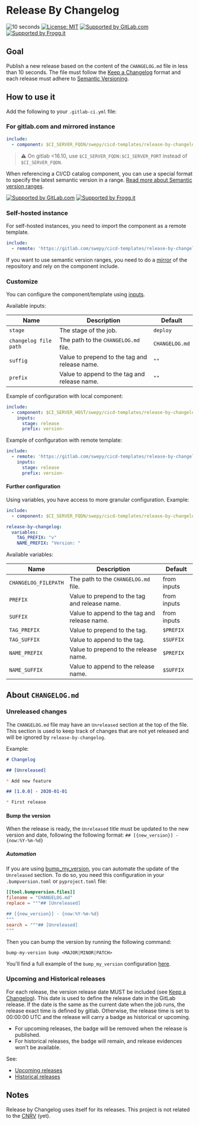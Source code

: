 # Release By Changelog

![10 seconds](https://img.shields.io/badge/10_seconds-green) [![License: MIT](https://img.shields.io/badge/License-MIT-yellow.svg)](https://lab.frogg.it/swepy/cicd-templates/release-by-changelog/-/blob/main/LICENSE) [![Supported by GitLab.com](https://img.shields.io/badge/Supported_by-GitLab.com-orange)](https://gitlab.com) [![Supported by Frogg.it](https://img.shields.io/badge/Supported_by-Frogg.it-green)](https://froggit.fr/)


## Goal

Publish a new release based on the content of the `CHANGELOG.md` file in less than 10 seconds. The file must follow the [Keep a Changelog](https://keepachangelog.com/en/1.1.0/) format and each release must adhere to [Semantic Versioning](https://semver.org/spec/v2.0.0.html).

## How to use it

Add the following to your `.gitlab-ci.yml` file:

### For gitlab.com and mirrored instance

```yaml
include:
  - component: $CI_SERVER_FQDN/swepy/cicd-templates/release-by-changelog/release-by-changelog@1.0.0
```

> ⚠️ On gitlab <16.10, use `$CI_SERVER_FQDN:$CI_SERVER_PORT` instead of `$CI_SERVER_FQDN`.

When referencing a CI/CD catalog component, you can use a special format to specify the latest semantic version in a range. [Read more about Semantic version ranges](https://docs.gitlab.com/ee/ci/components/#semantic-version-ranges).


[![Supported by GitLab.com](https://img.shields.io/badge/Supported_by-GitLab.com-orange)](https://gitlab.com) [![Supported by Frogg.it](https://img.shields.io/badge/Supported_by-Frogg.it-green)](https://froggit.fr/)

### Self-hosted instance

For self-hosted instances, you need to import the component as a remote template.

```yaml
include:
  - remote: 'https://gitlab.com/swepy/cicd-templates/release-by-changelog/-/raw/1.0.0/templates/release-by-changelog.yml'
```

If you want to use semantic version ranges, you need to do a [mirror](https://docs.gitlab.com/ee/user/project/repository/mirror/pull.html) of the repository and rely on the component include.

### Customize

You can configure the component/template using [inputs](https://docs.gitlab.com/ee/ci/yaml/inputs.html). 

Available inputs:

| Name                  | Description                                   | Default        |
|-----------------------|-----------------------------------------------|----------------|
| `stage`               | The stage of the job.                         | `deploy`       |
| `changelog file path` | The path to the `CHANGELOG.md` file.          | `CHANGELOG.md` |
| `suffig`              | Value to prepend to the tag and release name. | `""`           |
| `prefix`              | Value to append to the tag and release name.  | `""`           |

Example of configuration with local component:

```yaml
include:
  - component: $CI_SERVER_HOST/swepy/cicd-templates/release-by-changelog/release-by-changelog@trunk
    inputs:
      stage: release
      prefix: version-
```

Example of configuration with remote template:

```yaml
include:
  - remote: 'https://gitlab.com/swepy/cicd-templates/release-by-changelog/-/raw/1.0.0/templates/release-by-changelog.yml'
    inputs:
      stage: release
      prefix: version-
```

#### Further configuration

Using variables, you have access to more granular configuration. Example:

```yaml
include:
  - component: $CI_SERVER_FQDN/swepy/cicd-templates/release-by-changelog/release-by-changelog@1.0.0

release-by-changelog:
  variables:
    TAG_PREFIX: "v"
    NAME_PREFIX: "Version: "
```

Available variables:

| Name                 | Description                                   | Default     |
| -------------------- | --------------------------------------------- | ----------- |
| `CHANGELOG_FILEPATH` | The path to the `CHANGELOG.md` file.          | from inputs |
| `PREFIX`             | Value to prepend to the tag and release name. | from inputs |
| `SUFFIX`             | Value to append to the tag and release name.  | from inputs |
| `TAG_PREFIX`         | Value to prepend to the tag.                  | `$PREFIX`   |
| `TAG_SUFFIX`         | Value to append to the tag.                   | `$SUFFIX`   |
| `NAME_PREFIX`        | Value to prepend to the release name.         | `$PREFIX`   |
| `NAME_SUFFIX`        | Value to append to the release name.          | `$SUFFIX`   |

## About `CHANGELOG.md`

### Unreleased changes

The `CHANGELOG.md` file may have an `Unreleased` section at the top of the file. This section is used to keep track of changes that are not yet released and will be ignored by `release-by-changelog`.

Example:

```markdown
# Changelog

## [Unreleased]

* Add new feature

## [1.0.0] - 2020-01-01

* First release
```

#### Bump the version

When the release is ready, the `Unreleased` title must be updated to the new version and date, following the following format: `## [{new_version}] - {now:%Y-%m-%d}`

##### Automation

If you are using [bump_my_version](https://pypi.org/project/bump-my-version/), you can automate the update of the `Unreleased` section. To do so, you need this configuration in your `.bumpversion.toml` or `pyproject.toml` file:

```toml
[[tool.bumpversion.files]]
filename = "CHANGELOG.md"
replace = """## [Unreleased]

## [{new_version}] - {now:%Y-%m-%d}
"""
search = """## [Unreleased]
"""
```

Then you can bump the version by running the following command:

```shell
bump-my-version bump <MAJOR|MINOR|PATCH>
```

You'll find a full example of the `bump_my_version` configuration [here](.bumpversion.toml).

### Upcoming and Historical releases

For each release, the version release date MUST be included (see [Keep a Changelog](https://keepachangelog.com/en/1.1.0/)). This date is used to define the release date in the GitLab release. If the date is the same as the current date when the job runs, the release exact time is defined by gitlab. Otherwise, the release time is set to 00:00:00 UTC and the release will carry a badge as historical or upcoming.

* For upcoming releases, the badge will be removed when the release is published.
* For historical releases, the badge will remain, and release evidences won't be available.

See:

* [Upcoming releases](https://docs.gitlab.com/ee/user/project/releases/#upcoming-releases)
* [Historical releases](https://docs.gitlab.com/ee/user/project/releases/#historical-releases)

## Notes

Release by Changelog uses itself for its releases. This project is not related to the [CNRV](https://cnrv.info/) (yet).
